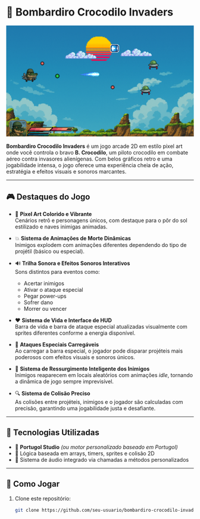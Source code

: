 # 🐊 Bombardiro Crocodilo Invaders

![Gameplay Screenshot](print.png)

**Bombardiro Crocodilo Invaders** é um jogo arcade 2D em estilo pixel art onde você controla o bravo **B. Crocodilo**, um piloto crocodilo em combate aéreo contra invasores alienígenas. Com belos gráficos retro e uma jogabilidade intensa, o jogo oferece uma experiência cheia de ação, estratégia e efeitos visuais e sonoros marcantes.

---

## 🎮 Destaques do Jogo

- 🎨 **Pixel Art Colorido e Vibrante**  
  Cenários retrô e personagens únicos, com destaque para o pôr do sol estilizado e naves inimigas animadas.

- 💥 **Sistema de Animações de Morte Dinâmicas**  
  Inimigos explodem com animações diferentes dependendo do tipo de projétil (básico ou especial).

- 🔊 **Trilha Sonora e Efeitos Sonoros Interativos**  
  Sons distintos para eventos como:
  - Acertar inimigos
  - Ativar o ataque especial
  - Pegar power-ups
  - Sofrer dano
  - Morrer ou vencer
  
- ❤️ **Sistema de Vida e Interface de HUD**  
  Barra de vida e barra de ataque especial atualizadas visualmente com sprites diferentes conforme a energia disponível.

- 🌟 **Ataques Especiais Carregáveis**  
  Ao carregar a barra especial, o jogador pode disparar projéteis mais poderosos com efeitos visuais e sonoros únicos.

- 🔁 **Sistema de Ressurgimento Inteligente dos Inimigos**  
  Inimigos reaparecem em locais aleatórios com animações *idle*, tornando a dinâmica de jogo sempre imprevisível.

- 🔍 **Sistema de Colisão Preciso**  
  As colisões entre projéteis, inimigos e o jogador são calculadas com precisão, garantindo uma jogabilidade justa e desafiante.

---

## 🧪 Tecnologias Utilizadas

- 🔹 **Portugol Studio** *(ou motor personalizado baseado em Portugol)*
- 🔹 Lógica baseada em arrays, timers, sprites e colisão 2D
- 🔹 Sistema de áudio integrado via chamadas a métodos personalizados

---

## 🚀 Como Jogar

1. Clone este repositório:
   ```bash
   git clone https://github.com/seu-usuario/bombardiro-crocodilo-invaders.git
